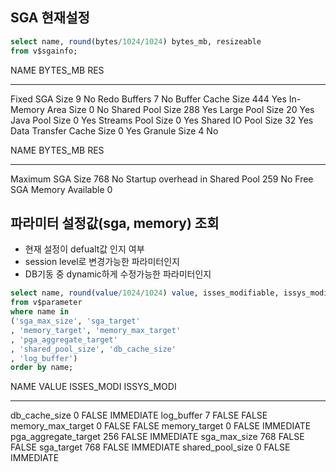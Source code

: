 ## SGA 현재설정

```sql
select name, round(bytes/1024/1024) bytes_mb, resizeable
from v$sgainfo;
```

NAME                               BYTES_MB RES
-------------------------------- ---------- ---
Fixed SGA Size                            9 No
Redo Buffers                              7 No
Buffer Cache Size                       444 Yes
In-Memory Area Size                       0 No
Shared Pool Size                        288 Yes
Large Pool Size                          20 Yes
Java Pool Size                            0 Yes
Streams Pool Size                         0 Yes
Shared IO Pool Size                      32 Yes
Data Transfer Cache Size                  0 Yes
Granule Size                              4 No

NAME                               BYTES_MB RES
-------------------------------- ---------- ---
Maximum SGA Size                        768 No
Startup overhead in Shared Pool         259 No
Free SGA Memory Available                 0

## 파라미터 설정값(sga, memory) 조회

- 현재 설정이 defualt값 인지 여부
- session level로 변경가능한 파라미터인지
- DB기동 중 dynamic하게 수정가능한 파라미터인지

```sql
select name, round(value/1024/1024) value, isses_modifiable, issys_modifiable
from v$parameter
where name in 
('sga_max_size', 'sga_target'
, 'memory_target', 'memory_max_target'
, 'pga_aggregate_target'
, 'shared_pool_size', 'db_cache_size'
, 'log_buffer')
order by name;
```

NAME                              VALUE     ISSES_MODI       ISSYS_MODI
------------------------------ --------     ----------       ----------
db_cache_size                         0     FALSE            IMMEDIATE
log_buffer                            7     FALSE            FALSE
memory_max_target                     0     FALSE            FALSE
memory_target                         0     FALSE            IMMEDIATE
pga_aggregate_target                256     FALSE            IMMEDIATE
sga_max_size                        768     FALSE            FALSE
sga_target                          768     FALSE            IMMEDIATE
shared_pool_size                      0     FALSE            IMMEDIATE